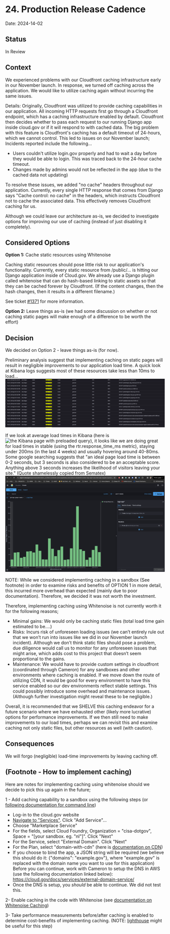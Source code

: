 # 24. Production Release Cadence

Date: 2024-14-02

## Status

In Review

## Context

We experienced problems with our Cloudfront caching infrastructure early in our November launch.  In response, we turned off caching across the application.  We would like to utilize caching again without incurring the same issues.

Details:
Originally, Cloudfront was utilized to provide caching capabilities in our application.  All incoming HTTP requests first go through a Cloudfront endpoint, which has a caching infrastructure enabled by default. Cloudfront then decides whether to pass each request to our running Django app inside cloud.gov or if it will respond to with cached data.  The big problem with this feature is Cloudfront's caching has a default timeout of 24-hours, which we cannot control.  This led to issues on our November launch;  Incidents reported include the following...
 - Users couldn't utilize login.gov properly and had to wait a day before they would be able to login.  This was traced back to the 24-hour cache timeout.
 - Changes made by admins would not be reflected in the app (due to the cached data not updating)

To resolve these issues, we added "no cache" headers throughout our application.  Currently, every single HTTP response that comes from Django says "Cache control: no cache" in the headers, which instructs Cloudfront not to cache the associated data.  This effectively removes Cloudfront caching for us.

Although we could leave our architecture as-is, we decided to investigate options for improving our use of caching (instead of just disabling it completely). 

## Considered Options

**Option 1:** Cache static resources using Whitenoise

Caching static resources should pose little risk to our application's functionality.  Currently, every static resource from /public/... is hitting our Django application inside of Cloud.gov. We already use a Django plugin called whitenoise that can do hash-based linking to static assets so that they can be cached forever by Cloudfront. (If the content changes, then the hash changes, then it results in a different filename.)

See ticket [#1371](https://github.com/cisagov/manage.get.gov/issues/1371) for more information. 

**Option 2:** Leave things as-is (we had some discussion on whether or not caching static pages will make enough of a difference to be worth the effort)


## Decision

We decided on Option 2 - leave things as-is (for now).

Preliminary analysis suggest that implementing caching on static pages will result in negligible improvements to our application load time.  A quick look at Kibana logs suggests most of these resources take less than 10ms to load...
![Kibana RTR Logs](../doc-images/caching-rtr-logs.png)

If we look at average load times in Kibana (here is ![the Kibana page with preloaded query](https://logs.fr.cloud.gov/app/visualize#/create?_a=(filters:!(('$state':(store:appState),meta:(alias:!n,disabled:!f,index:'logs-app*',key:'@cf.app',negate:!f,params:(query:getgov-stable),type:phrase),query:(match_phrase:('@cf.app':getgov-stable)))),linked:!f,query:(language:lucene,query:''),uiState:(),vis:(aggs:!((enabled:!t,id:'1',params:(customLabel:'Average%20Response%20Time%20in%20ms',field:rtr.response_time_ms),schema:metric,type:avg),(enabled:!t,id:'2',params:(drop_partials:!f,extended_bounds:(),field:'@timestamp',interval:d,min_doc_count:1,scaleMetricValues:!f,timeRange:(from:now-20d,to:now),useNormalizedEsInterval:!t),schema:segment,type:date_histogram)),params:(addLegend:!t,addTimeMarker:!f,addTooltip:!t,categoryAxes:!((id:CategoryAxis-1,labels:(filter:!t,show:!t,truncate:100),position:bottom,scale:(type:linear),show:!t,style:(),title:(),type:category)),grid:(categoryLines:!f),labels:(show:!f),legendPosition:right,seriesParams:!((data:(id:'1',label:'Average%20Response%20Time%20in%20ms'),drawLinesBetweenPoints:!t,lineWidth:2,mode:stacked,show:!t,showCircles:!t,type:histogram,valueAxis:ValueAxis-1)),thresholdLine:(color:%23E7664C,show:!f,style:full,value:10,width:1),times:!(),type:histogram,valueAxes:!((id:ValueAxis-1,labels:(filter:!f,rotate:0,show:!t,truncate:100),name:LeftAxis-1,position:left,scale:(mode:normal,type:linear),show:!t,style:(),title:(text:'Average%20Response%20Time%20in%20ms'),type:value))),title:'',type:histogram))&_g=(filters:!(),refreshInterval:(pause:!t,value:0),time:(from:now-2w,to:now))&indexPattern=logs-app*&type=histogram)), it looks like we are doing great for load times in stable (using the rtr.response_time_ms metric), staying under 200ms (in the last 4 weeks) and usually hovering around 40-80ms. Some google searching suggests that "an ideal page load time is between 0-2 seconds, but 3 seconds is also considered to be an acceptable score. Anything above 3 seconds increases the likelihood of visitors leaving your site." (Quote shamelessly copied from Sematex)
![Kibana Average Load Times Graph](../doc-images/caching-average-load-times.png)

NOTE: While we considered implementing caching in a sandbox (See footnote) in order to examine risks and benefits of OPTION 1 in more detail, this incurred more overhead than expected (mainly due to poor documentation).  Therefore, we decided it was not worth the investment.

Therefore, implementing caching using Whitenoise is not currently worth it for the following reasons;
- Minimal gains:  We would only be caching static files (total load time gain estimated to be….)
- Risks: Incurs risk of unforeseen loading issues (we can’t entirely rule out that we won’t run into issues like we did in our November launch incident). Although we don’t think static files should pose a problem, due diligence would call us to monitor for any unforeseen issues that might arise, which adds cost to this project that doesn’t seem proportional to the gains.
- Maintenance: We would have to provide custom settings in cloudfront (coordinated through Cameron) for any sandboxes and other environments where caching is enabled.  If we move down the route of utilizing CDN, it would be good for every environment to have this service enabled so our dev environments reflect stable settings.  This could possibly introduce some overhead and maintenance issues.  (Although further investigation might reveal these to be negligible.)

Overall, it is recommended that we SHELVE this caching endeavor for a future scenario where we have exhausted other (likely more lucrative) options for performance improvements.  If we then still need to make improvements to our load times, perhaps we can revisit this and examine caching not only static files, but other resources as well (with caution).


## Consequences

We will forgo (negligible) load-time improvements by leaving caching off.

## (Footnote - How to implement caching)
Here are notes for implementing caching using whitenoise should we decide to pick this up again in the future;

1 - Add caching capability to a sandbox using the following steps (or [following documentation for command line](https://cloud.gov/docs/services/external-domain-service/))
- Log-in to the cloud.gov website
- [Navigate to "Services"](https://dashboard.fr.cloud.gov/services).  Click "Add Service"...
- Choose "Marketplace Service"
- For the fields, select Cloud Foundry, Organization = "cisa-dotgov", Space = "[your sandbox. eg. "nl"]".  Click "Next"
- For the Service, select "External Domain".  Click "Next"
- For the Plan, select "domain-with-cdn" (here is [documentation on CDN](https://cloud.gov/docs/management/custom-domains/))
- If you choose to bind the app, a JSON string will be required (we believe this should do it: {"domains": "example.gov"}, where "example.gov" is replaced with the domain name you want to use for this application)
Before you can continue, work with Cameron to setup the DNS in AWS (use the following documentation linked below):
https://cloud.gov/docs/services/external-domain-service/
- Once the DNS is setup, you *should* be able to continue.  We did not test this.

2- Enable caching in the code with Whitenoise (see [documentation on Whitenoise Caching](https://whitenoise.readthedocs.io/en/latest/djangohtml#add-compression-and-caching-support))

3- Take performance measurements before/after caching is enabled to determine cost-benefits of implementing caching. (NOTE: [lighthouse](https://developer.chrome.com/blog/lighthouse-load-performance) might be useful for this step)
